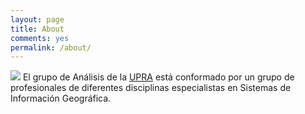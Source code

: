 ```yaml
---
layout: page
title: About
comments: yes
permalink: /about/
---
```


![](/images/foto_grupo.jpg)
El grupo de Análisis de la [UPRA](http://upra.gov.co/) está conformado por un grupo de profesionales de diferentes disciplinas especialistas en Sistemas de Información Geográfica.
